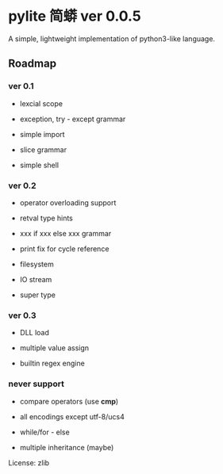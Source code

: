 
# pylite 简蟒 ver 0.0.5

A simple, lightweight implementation of python3-like language.

## Roadmap

### ver 0.1

* lexcial scope

* exception, try - except grammar

* simple import

* slice grammar

* simple shell


### ver 0.2

* operator overloading support

* retval type hints

* xxx if xxx else xxx grammar

* print fix for cycle reference

* filesystem

* IO stream

* super type


### ver 0.3

* DLL load

* multiple value assign

* builtin regex engine


### never support

* compare operators (use __cmp__)

* all encodings except utf-8/ucs4

* while/for - else 

* multiple inheritance (maybe)


License: zlib
